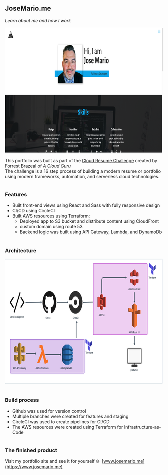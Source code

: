 ## JoseMario.me

_Learn about me and how I work_

<img src="./src/assets/portfolioItems/portfolio/portfolioHome.png" alt="homepage"
width="1000" height="400" />

This portfolio was built as part of the [Cloud Resume Challenge](https://www.cloudresumechallenge.dev) created by Forrest Brazeal of _A Cloud Guru_  
The challenge is a 16 step process of building a modern resume or portfolio using modern frameworks, automation, and serverless cloud technologies.

#

### Features

- Built front-end views using React and Sass with fully responsive design
- CI/CD using CircleCI
- Built AWS resources using Terraform:
  - Deployed app to S3 bucket and distribute content using CloudFront
  - custom domain using route 53
  - Backend logic was built using API Gateway, Lambda, and DynamoDb

#

### Architecture

<img src="./src/assets/arch.png" alt="homepage"
width="1000" height="400" />

#

### Build process

- Github was used for version control
- Multiple branches were created for features and staging
- CircleCI was used to create pipelines for CI/CD
- The AWS resources were created using Terraform for Infrastructure-as-Code

#

### The finished product

Visit my portfolio site and see it for yourself :globe_with_meridians:&nbsp;&nbsp;[www.josemario.me](https://www.josemario.me)
